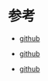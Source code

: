 # 参考

- [github](https://github.com/leehuoche/WebNotes/blob/a02f9130f063942e6862e71aa37c5758ec7add22/leetcode/solution100.md#26-%E5%88%A0%E9%99%A4%E6%9C%89%E5%BA%8F%E6%95%B0%E7%BB%84%E4%B8%AD%E7%9A%84%E9%87%8D%E5%A4%8D%E9%A1%B9)
- [github](https://github1s.com/course-dasheng/fe-algorithm/)

- [github](https://github.com/FrankKai/leetcode-js)
